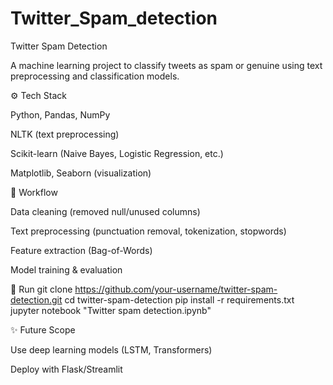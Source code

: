 # Twitter_Spam_detection
Twitter Spam Detection

A machine learning project to classify tweets as spam or genuine using text preprocessing and classification models.

⚙️ Tech Stack

Python, Pandas, NumPy

NLTK (text preprocessing)

Scikit-learn (Naive Bayes, Logistic Regression, etc.)

Matplotlib, Seaborn (visualization)

📌 Workflow

Data cleaning (removed null/unused columns)

Text preprocessing (punctuation removal, tokenization, stopwords)

Feature extraction (Bag-of-Words)

Model training & evaluation

🚀 Run
git clone https://github.com/your-username/twitter-spam-detection.git
cd twitter-spam-detection
pip install -r requirements.txt
jupyter notebook "Twitter spam detection.ipynb"

✨ Future Scope

Use deep learning models (LSTM, Transformers)

Deploy with Flask/Streamlit

